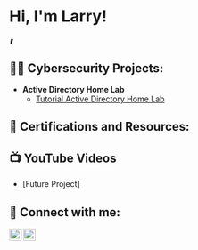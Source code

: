 <h1>Hi, I'm Larry! <br/>, </h1>

<h2>👨‍💻 Cybersecurity Projects:</h2>

- <b>Active Directory Home Lab</b>
  - [Tutorial Active Directory Home Lab](https://github.com/llauer/)

<h2>📄 Certifications and Resources:</h2>


<h2>📺 YouTube Videos</h2>

- [Future Project]


<h2> 🤳 Connect with me:</h2>

[<img align="left" alt="LarryJLauer | X aka Twitter" width="22px" src="https://cdn.jsdelivr.net/npm/simple-icons@v3/icons/twitter.svg" />][twitter]
[<img align="left" alt="Larry-Lauer | LinkedIn" width="22px" src="https://cdn.jsdelivr.net/npm/simple-icons@v3/icons/linkedin.svg" />][linkedin]

[twitter]: https://twitter.com/LarryJLauer

[linkedin]: https://linkedin.com/in/larry-lauer

<!--

Here are some ideas to get you started:

- 🔭 I’m currently working on ...
- 🌱 I’m currently learning ...
- 👯 I’m looking to collaborate on ...
- 🤔 I’m looking for help with ...
- 💬 Ask me about ...
- 📫 How to reach me: ...
- 😄 Pronouns: ...
- ⚡ Fun fact: ...
-->
